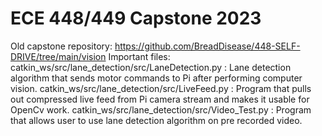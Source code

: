 # ECE 448/449 Capstone 2023
Old capstone repository: https://github.com/BreadDisease/448-SELF-DRIVE/tree/main/vision
Important files:
catkin_ws/src/lane_detection/src/LaneDetection.py : Lane detection algorithm that sends motor commands to Pi after performing computer vision.
catkin_ws/src/lane_detection/src/LiveFeed.py : Program that pulls out compressed live feed from Pi camera stream and makes it usable for OpenCv work.
catkin_ws/src/lane_detection/src/Video_Test.py : Program that allows user to use lane detection algorithm on pre recorded video.
